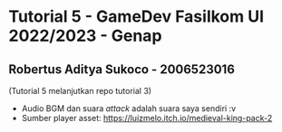 # Tutorial 5 - GameDev Fasilkom UI 2022/2023 - Genap

## Robertus Aditya Sukoco - 2006523016

(Tutorial 5 melanjutkan repo tutorial 3)

- Audio BGM dan suara *attack* adalah suara saya sendiri :v
- Sumber player asset: https://luizmelo.itch.io/medieval-king-pack-2 